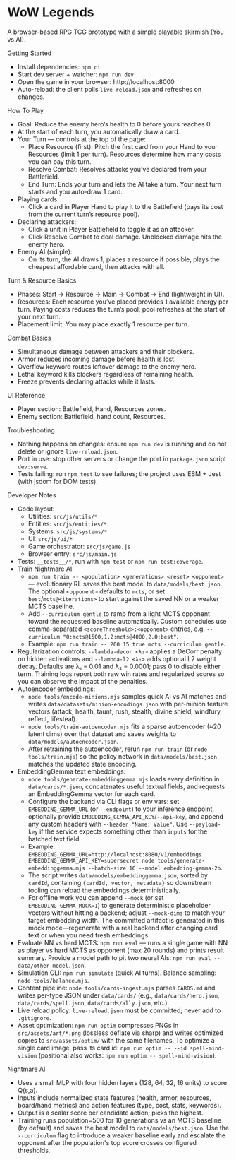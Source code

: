 WoW Legends
===========

A browser-based RPG TCG prototype with a simple playable skirmish (You vs AI).

Getting Started
- Install dependencies: `npm ci`
- Start dev server + watcher: `npm run dev`
- Open the game in your browser: http://localhost:8000
- Auto-reload: the client polls `live-reload.json` and refreshes on changes.

How To Play
- Goal: Reduce the enemy hero’s health to 0 before yours reaches 0.
- At the start of each turn, you automatically draw a card.
- Your Turn — controls at the top of the page:
  - Place Resource (first): Pitch the first card from your Hand to your Resources (limit 1 per turn). Resources determine how many costs you can pay this turn.
  - Resolve Combat: Resolves attacks you’ve declared from your Battlefield.
  - End Turn: Ends your turn and lets the AI take a turn. Your next turn starts and you auto-draw 1 card.
- Playing cards:
  - Click a card in Player Hand to play it to the Battlefield (pays its cost from the current turn’s resource pool).
- Declaring attackers:
  - Click a unit in Player Battlefield to toggle it as an attacker.
  - Click Resolve Combat to deal damage. Unblocked damage hits the enemy hero.
- Enemy AI (simple):
  - On its turn, the AI draws 1, places a resource if possible, plays the cheapest affordable card, then attacks with all.

Turn & Resource Basics
- Phases: Start → Resource → Main → Combat → End (lightweight in UI).
- Resources: Each resource you’ve placed provides 1 available energy per turn. Paying costs reduces the turn’s pool; pool refreshes at the start of your next turn.
- Placement limit: You may place exactly 1 resource per turn.

Combat Basics
- Simultaneous damage between attackers and their blockers.
- Armor reduces incoming damage before health is lost.
- Overflow keyword routes leftover damage to the enemy hero.
- Lethal keyword kills blockers regardless of remaining health.
- Freeze prevents declaring attacks while it lasts.

UI Reference
- Player section: Battlefield, Hand, Resources zones.
- Enemy section: Battlefield, hand count, Resources.

Troubleshooting
- Nothing happens on changes: ensure `npm run dev` is running and do not delete or ignore `live-reload.json`.
- Port in use: stop other servers or change the port in `package.json` script `dev:serve`.
- Tests failing: run `npm test` to see failures; the project uses ESM + Jest (with jsdom for DOM tests).

Developer Notes
- Code layout:
  - Utilities: `src/js/utils/*`
  - Entities: `src/js/entities/*`
  - Systems: `src/js/systems/*`
  - UI: `src/js/ui/*`
  - Game orchestrator: `src/js/game.js`
  - Browser entry: `src/js/main.js`
- Tests: `__tests__/*`, run with `npm test` or `npm run test:coverage`.
- Train Nightmare AI:
  - `npm run train -- <population> <generations> <reset> <opponent>` — evolutionary RL saves the best model to `data/models/best.json`. The optional `<opponent>` defaults to `mcts`, or set `best`/`mcts@<iterations>` to start against the saved NN or a weaker MCTS baseline.
  - Add `--curriculum gentle` to ramp from a light MCTS opponent toward the requested baseline automatically. Custom schedules use comma-separated `<scoreThreshold>:<opponent>` entries, e.g. `--curriculum "0:mcts@1500,1.2:mcts@4000,2.0:best"`.
  - Example: `npm run train -- 200 15 true mcts --curriculum gentle`.
- Regularization controls: `--lambda-decor <λ₁>` applies a DeCorr penalty on hidden activations and `--lambda-l2 <λ₂>` adds optional L2 weight decay. Defaults are λ₁ = 0.01 and λ₂ = 0.0001; pass 0 to disable either term. Training logs report both raw win rates and regularized scores so you can observe the impact of the penalties.
- Autoencoder embeddings:
  - `node tools/encode-minions.mjs` samples quick AI vs AI matches and writes `data/datasets/minion-encodings.json` with per-minion feature vectors (attack, health, taunt, rush, stealth, divine shield, windfury, reflect, lifesteal).
  - `node tools/train-autoencoder.mjs` fits a sparse autoencoder (≈20 latent dims) over that dataset and saves weights to `data/models/autoencoder.json`.
  - After retraining the autoencoder, rerun `npm run train` (or `node tools/train.mjs`) so the policy network in `data/models/best.json` matches the updated state encoding.
- EmbeddingGemma text embeddings:
  - `node tools/generate-embeddinggemma.mjs` loads every definition in `data/cards/*.json`, concatenates useful textual fields, and requests an EmbeddingGemma vector for each card.
  - Configure the backend via CLI flags or env vars: set `EMBEDDING_GEMMA_URL` (or `--endpoint`) to your inference endpoint, optionally provide `EMBEDDING_GEMMA_API_KEY`/`--api-key`, and append any custom headers with `--header "Name: Value"`. Use `--payload-key` if the service expects something other than `inputs` for the batched text field.
  - Example: `EMBEDDING_GEMMA_URL=http://localhost:8080/v1/embeddings EMBEDDING_GEMMA_API_KEY=supersecret node tools/generate-embeddinggemma.mjs --batch-size 16 --model embedding-gemma-2b`.
  - The script writes `data/models/embeddinggemma.json`, sorted by `cardId`, containing `{cardId, vector, metadata}` so downstream tooling can reload the embeddings deterministically.
  - For offline work you can append `--mock` (or set `EMBEDDING_GEMMA_MOCK=1`) to generate deterministic placeholder vectors without hitting a backend; adjust `--mock-dims` to match your target embedding width. The committed artifact is generated in this mock mode—regenerate with a real backend after changing card text or when you need fresh embeddings.
- Evaluate NN vs hard MCTS: `npm run eval` — runs a single game with NN as player vs hard MCTS as opponent (max 20 rounds) and prints result summary. Provide a model path to pit two neural AIs: `npm run eval -- data/other-model.json`.
- Simulation CLI: `npm run simulate` (quick AI turns). Balance sampling: `node tools/balance.mjs`.
- Content pipeline: `node tools/cards-ingest.mjs` parses `CARDS.md` and writes per-type JSON under `data/cards/` (e.g., `data/cards/hero.json`, `data/cards/spell.json`, `data/cards/ally.json`, etc.).
- Live reload policy: `live-reload.json` must be committed; never add to `.gitignore`.
- Asset optimization: `npm run optim` compresses PNGs in `src/assets/art/*.png` (lossless deflate via sharp) and writes optimized copies to `src/assets/optim/` with the same filenames. To optimize a single card image, pass its card id: `npm run optim -- --id spell-mind-vision` (positional also works: `npm run optim -- spell-mind-vision`).

Nightmare AI
- Uses a small MLP with four hidden layers (128, 64, 32, 16 units) to score Q(s,a).
- Inputs include normalized state features (health, armor, resources, board/hand metrics) and action features (type, cost, stats, keywords).
- Output is a scalar score per candidate action; picks the highest.
- Training runs population=500 for 10 generations vs an MCTS baseline (by default) and saves the best model to `data/models/best.json`. Use the `--curriculum` flag to introduce a weaker baseline early and escalate the opponent after the population's top score crosses configured thresholds.
